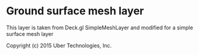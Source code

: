 # Ground surface mesh layer

This layer is taken from Deck.gl SimpleMeshLayer and modified for a simple surface mesh layer

Copyright (c) 2015 Uber Technologies, Inc.

